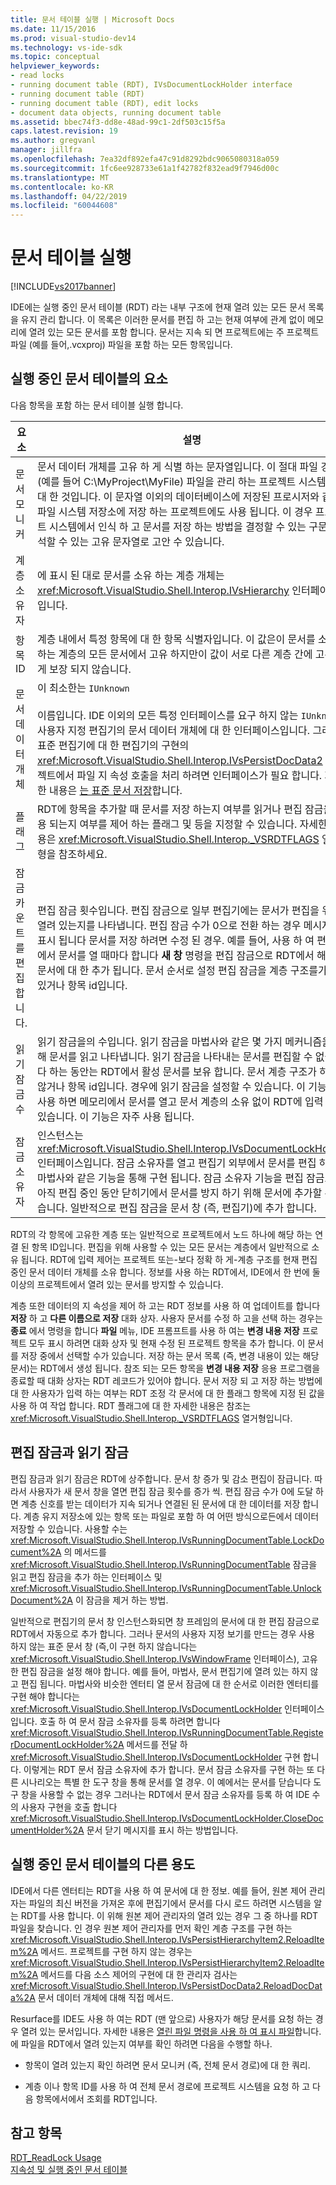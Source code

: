 ```yaml
---
title: 문서 테이블 실행 | Microsoft Docs
ms.date: 11/15/2016
ms.prod: visual-studio-dev14
ms.technology: vs-ide-sdk
ms.topic: conceptual
helpviewer_keywords:
- read locks
- running document table (RDT), IVsDocumentLockHolder interface
- running document table (RDT)
- running document table (RDT), edit locks
- document data objects, running document table
ms.assetid: bbec74f3-dd8e-48ad-99c1-2df503c15f5a
caps.latest.revision: 19
ms.author: gregvanl
manager: jillfra
ms.openlocfilehash: 7ea32df892efa47c91d8292bdc9065080318a059
ms.sourcegitcommit: 1fc6ee928733e61a1f42782f832ead9f7946d00c
ms.translationtype: MT
ms.contentlocale: ko-KR
ms.lasthandoff: 04/22/2019
ms.locfileid: "60044608"
---
```

# <a name="running-document-table"></a>문서 테이블 실행
[!INCLUDE[vs2017banner](../../includes/vs2017banner.md)]

IDE에는 실행 중인 문서 테이블 (RDT) 라는 내부 구조에 현재 열려 있는 모든 문서 목록을 유지 관리 합니다. 이 목록은 이러한 문서를 편집 하 고는 현재 여부에 관계 없이 메모리에 열려 있는 모든 문서를 포함 합니다. 문서는 지속 되 면 프로젝트에는 주 프로젝트 파일 (예를 들어,.vcxproj) 파일을 포함 하는 모든 항목입니다.  
  
## <a name="elements-of-the-running-document-table"></a>실행 중인 문서 테이블의 요소  
 다음 항목을 포함 하는 문서 테이블 실행 합니다.  
  
|요소|설명|  
|-------------|-----------------|  
|문서 모니커|문서 데이터 개체를 고유 하 게 식별 하는 문자열입니다. 이 절대 파일 경로 (예를 들어 C:\MyProject\MyFile) 파일을 관리 하는 프로젝트 시스템에 대 한 것입니다. 이 문자열 이외의 데이터베이스에 저장된 프로시저와 같은 파일 시스템 저장소에 저장 하는 프로젝트에도 사용 됩니다. 이 경우 프로젝트 시스템에서 인식 하 고 문서를 저장 하는 방법을 결정할 수 있는 구문 분석할 수 있는 고유 문자열로 고안 수 있습니다.|  
|계층 소유자|에 표시 된 대로 문서를 소유 하는 계층 개체는 <xref:Microsoft.VisualStudio.Shell.Interop.IVsHierarchy> 인터페이스입니다.|  
|항목 ID|계층 내에서 특정 항목에 대 한 항목 식별자입니다. 이 값은이 문서를 소유 하는 계층의 모든 문서에서 고유 하지만이 값이 서로 다른 계층 간에 고유 하 게 보장 되지 않습니다.|  
|문서 데이터 개체|이 최소한는 `IUnknown`<br /><br /> 이름입니다. IDE 이외의 모든 특정 인터페이스를 요구 하지 않는 `IUnknown` 사용자 지정 편집기의 문서 데이터 개체에 대 한 인터페이스입니다. 그러나 표준 편집기에 대 한 편집기의 구현의 <xref:Microsoft.VisualStudio.Shell.Interop.IVsPersistDocData2> 프로젝트에서 파일 지 속성 호출을 처리 하려면 인터페이스가 필요 합니다. 자세한 내용은 [는 표준 문서 저장](../../extensibility/internals/saving-a-standard-document.md)합니다.|  
|플래그|RDT에 항목을 추가할 때 문서를 저장 하는지 여부를 읽거나 편집 잠금을 적용 되는지 여부를 제어 하는 플래그 및 등을 지정할 수 있습니다. 자세한 내용은 <xref:Microsoft.VisualStudio.Shell.Interop._VSRDTFLAGS> 열거형을 참조하세요.|  
|잠금 카운트를 편집 합니다.|편집 잠금 횟수입니다. 편집 잠금으로 일부 편집기에는 문서가 편집을 위해 열려 있는지를 나타냅니다. 편집 잠금 수가 0으로 전환 하는 경우 메시지가 표시 됩니다 문서를 저장 하려면 수정 된 경우. 예를 들어, 사용 하 여 편집기에서 문서를 열 때마다 합니다 **새 창** 명령을 편집 잠금으로 RDT에서 해당 문서에 대 한 추가 됩니다. 문서 순서로 설정 편집 잠금을 계층 구조를가지고 있거나 항목 id입니다.|  
|읽기 잠금 수|읽기 잠금을의 수입니다. 읽기 잠금을 마법사와 같은 몇 가지 메커니즘을 통해 문서를 읽고 나타냅니다. 읽기 잠금을 나타내는 문서를 편집할 수 없습니다 하는 동안는 RDT에서 활성 문서를 보유 합니다. 문서 계층 구조가 하지 않거나 항목 id입니다. 경우에 읽기 잠금을 설정할 수 있습니다. 이 기능을 사용 하면 메모리에서 문서를 열고 문서 계층의 소유 없이 RDT에 입력 수 있습니다. 이 기능은 자주 사용 됩니다.|  
|잠금 소유자|인스턴스는 <xref:Microsoft.VisualStudio.Shell.Interop.IVsDocumentLockHolder> 인터페이스입니다. 잠금 소유자를 열고 편집기 외부에서 문서를 편집 하는 마법사와 같은 기능을 통해 구현 됩니다. 잠금 소유자 기능을 편집 잠금으로 아직 편집 중인 동안 닫히기에서 문서를 방지 하기 위해 문서에 추가할 수 있습니다. 일반적으로 편집 잠금을 문서 창 (즉, 편집기)에 추가 합니다.|  
  
 RDT의 각 항목에 고유한 계층 또는 일반적으로 프로젝트에서 노드 하나에 해당 하는 연결 된 항목 ID입니다. 편집을 위해 사용할 수 있는 모든 문서는 계층에서 일반적으로 소유 됩니다. RDT에 입력 제어는 프로젝트 또는-보다 정확 하 게-계층 구조를 현재 편집 중인 문서 데이터 개체를 소유 합니다. 정보를 사용 하는 RDT에서, IDE에서 한 번에 둘 이상의 프로젝트에서 열려 있는 문서를 방지할 수 있습니다.  
  
 계층 또한 데이터의 지 속성을 제어 하 고는 RDT 정보를 사용 하 여 업데이트를 합니다 **저장** 하 고 **다른 이름으로 저장** 대화 상자. 사용자 문서를 수정 하 고을 선택 하는 경우는 **종료** 에서 명령을 합니다 **파일** 메뉴, IDE 프롬프트를 사용 하 여는 **변경 내용 저장** 프로젝트 모두 표시 하려면 대화 상자 및 현재 수정 된 프로젝트 항목을 추가 합니다. 이 문서를 저장 중에서 선택할 수가 있습니다. 저장 하는 문서 목록 (즉, 변경 내용이 있는 해당 문서)는 RDT에서 생성 됩니다. 참조 되는 모든 항목을 **변경 내용 저장** 응용 프로그램을 종료할 때 대화 상자는 RDT 레코드가 있어야 합니다. 문서 저장 되 고 저장 하는 방법에 대 한 사용자가 입력 하는 여부는 RDT 조정 각 문서에 대 한 플래그 항목에 지정 된 값을 사용 하 여 작업 합니다. RDT 플래그에 대 한 자세한 내용은 참조는 <xref:Microsoft.VisualStudio.Shell.Interop._VSRDTFLAGS> 열거형입니다.  
  
## <a name="edit-locks-and-read-locks"></a>편집 잠금과 읽기 잠금  
 편집 잠금과 읽기 잠금은 RDT에 상주합니다. 문서 창 증가 및 감소 편집이 잠급니다. 따라서 사용자가 새 문서 창을 열면 편집 잠금 횟수를 증가 씩. 편집 잠금 수가 0에 도달 하면 계층 신호를 받는 데이터가 지속 되거나 연결된 된 문서에 대 한 데이터를 저장 합니다. 계층 유지 저장소에 있는 항목 또는 파일로 포함 하 여 어떤 방식으로든에서 데이터 저장할 수 있습니다. 사용할 수는 <xref:Microsoft.VisualStudio.Shell.Interop.IVsRunningDocumentTable.LockDocument%2A> 의 메서드를 <xref:Microsoft.VisualStudio.Shell.Interop.IVsRunningDocumentTable> 잠금을 읽고 편집 잠금을 추가 하는 인터페이스 및 <xref:Microsoft.VisualStudio.Shell.Interop.IVsRunningDocumentTable.UnlockDocument%2A> 이 잠금을 제거 하는 방법.  
  
 일반적으로 편집기의 문서 창 인스턴스화되면 창 프레임의 문서에 대 한 편집 잠금으로 RDT에서 자동으로 추가 합니다. 그러나 문서의 사용자 지정 보기를 만드는 경우 사용 하지 않는 표준 문서 창 (즉,이 구현 하지 않습니다는 <xref:Microsoft.VisualStudio.Shell.Interop.IVsWindowFrame> 인터페이스), 고유한 편집 잠금을 설정 해야 합니다. 예를 들어, 마법사, 문서 편집기에 열려 있는 하지 않고 편집 됩니다. 마법사와 비슷한 엔터티 열 문서 잠금에 대 한 순서로 이러한 엔터티를 구현 해야 합니다는 <xref:Microsoft.VisualStudio.Shell.Interop.IVsDocumentLockHolder> 인터페이스입니다. 호출 하 여 문서 잠금 소유자를 등록 하려면 합니다 <xref:Microsoft.VisualStudio.Shell.Interop.IVsRunningDocumentTable.RegisterDocumentLockHolder%2A> 메서드를 전달 하 <xref:Microsoft.VisualStudio.Shell.Interop.IVsDocumentLockHolder> 구현 합니다. 이렇게는 RDT 문서 잠금 소유자에 추가 합니다. 문서 잠금 소유자를 구현 하는 또 다른 시나리오는 특별 한 도구 창을 통해 문서를 열 경우. 이 예에서는 문서를 닫습니다 도구 창을 사용할 수 없는 경우 그러나는 RDT에서 문서 잠금 소유자를 등록 하 여 IDE 수의 사용자 구현을 호출 합니다 <xref:Microsoft.VisualStudio.Shell.Interop.IVsDocumentLockHolder.CloseDocumentHolder%2A> 문서 닫기 메시지를 표시 하는 방법입니다.  
  
## <a name="other-uses-of-the-running-document-table"></a>실행 중인 문서 테이블의 다른 용도  
 IDE에서 다른 엔터티는 RDT을 사용 하 여 문서에 대 한 정보. 예를 들어, 원본 제어 관리자는 파일의 최신 버전을 가져온 후에 편집기에서 문서를 다시 로드 하려면 시스템을 알는 RDT를 사용 합니다. 이 위해 원본 제어 관리자의 열려 있는 경우 그 중 하나를 RDT 파일을 찾습니다. 인 경우 원본 제어 관리자를 먼저 확인 계층 구조를 구현 하는 <xref:Microsoft.VisualStudio.Shell.Interop.IVsPersistHierarchyItem2.ReloadItem%2A> 메서드. 프로젝트를 구현 하지 않는 경우는 <xref:Microsoft.VisualStudio.Shell.Interop.IVsPersistHierarchyItem2.ReloadItem%2A> 메서드를 다음 소스 제어의 구현에 대 한 관리자 검사는 <xref:Microsoft.VisualStudio.Shell.Interop.IVsPersistDocData2.ReloadDocData%2A> 문서 데이터 개체에 대해 직접 메서드.  
  
 Resurface를 IDE도 사용 하 여는 RDT (맨 앞으로) 사용자가 해당 문서를 요청 하는 경우 열려 있는 문서입니다. 자세한 내용은 [열린 파일 명령을 사용 하 여 표시 파일](../../extensibility/internals/displaying-files-by-using-the-open-file-command.md)합니다. 에 파일을 RDT에서 열려 있는지 여부를 확인 하려면 다음을 수행할 하나.  
  
- 항목이 열려 있는지 확인 하려면 문서 모니커 (즉, 전체 문서 경로)에 대 한 쿼리.  
  
- 계층 이나 항목 ID를 사용 하 여 전체 문서 경로에 프로젝트 시스템을 요청 하 고 다음 항목에서에서 조회를 RDT입니다.  
  
## <a name="see-also"></a>참고 항목  
 [RDT_ReadLock Usage](../../extensibility/internals/rdt-readlock-usage.md)   
 [지속성 및 실행 중인 문서 테이블](../../extensibility/internals/persistence-and-the-running-document-table.md)
